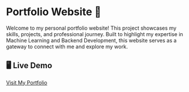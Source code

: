 # Portfolio Website 🚀

Welcome to my personal portfolio website! This project showcases my skills, projects, and professional journey. Built to highlight my expertise in Machine Learning and Backend Development, this website serves as a gateway to connect with me and explore my work.

## 🖥️ Live Demo

[Visit My Portfolio](https://syam.vercel.app)






